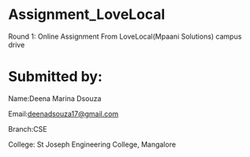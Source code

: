 # Assignment_LoveLocal
Round 1: Online Assignment From LoveLocal(Mpaani Solutions) campus drive
# Submitted by:
Name:Deena Marina Dsouza

Email:deenadsouza17@gmail.com

Branch:CSE

College: St Joseph Engineering College, Mangalore
